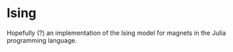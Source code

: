 # Ising
Hopefully (?) an implementation of the Ising model for magnets in the Julia programming language.
